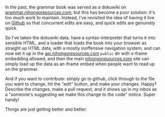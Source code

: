 In the past, the grammar book was served as a dokuwiki on [grammar.nihongoresources.com](http://grammar.nihongoresources.com), but this has become a poor solution: it's too much work to maintain. Instead, I've revisited the idea of having it live on [Github](http://github.com/Pomax/nrGrammar) so that concurrent edits are easy, and quick edits are genuinely quick.

So I've taken the dokuwiki data, have a syntax-interpreter that turns it into sensible HTML, and a loader that loads the book into your browser as straight up HTML data, with a mostly inoffensive navigation system, and can now set it up in the [api.nihongoresources.com](http://api.nihongoresources.com) `public` dir with x-frame embedding allowed, and then the main [nihongoresources.com](http://nihongoresources.com) site can simply load up the data as an iframe embed when people want to read up on the grammar.

And if you want to contribute: simply go to github, click through to the file you want to change, hit the "edit" button, and make your changes. Happy? Describe the changes, make a pull request, and it shows up in my inbox as a "someone's suggesting we make this change to the code" notice. Super handy!

Things are just getting better and better.